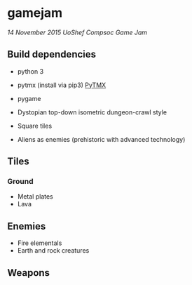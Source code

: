# gamejam
*14 November 2015 UoShef Compsoc Game Jam*

## Build dependencies
- python 3
- pytmx (install via pip3) [PyTMX](https://github.com/bitcraft/PyTMX)
- pygame

- Dystopian top-down isometric dungeon-crawl style
- Square tiles
- Aliens as enemies (prehistoric with advanced technology)

## Tiles
### Ground
- Metal plates
- Lava

## Enemies
- Fire elementals
- Earth and rock creatures

## Weapons

